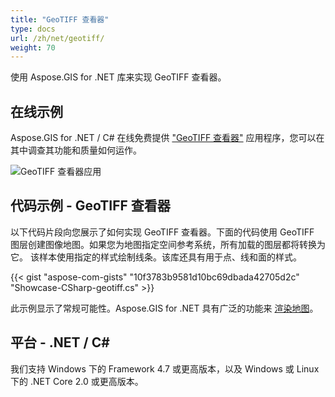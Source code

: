 ```yaml
---
title: "GeoTIFF 查看器"
type: docs
url: /zh/net/geotiff/
weight: 70
---
```


使用 Aspose.GIS for .NET 库来实现 GeoTIFF 查看器。

## **在线示例**

Aspose.GIS for .NET / C# 在线免费提供 ["GeoTIFF 查看器"](https://products.aspose.app/gis/viewer/geotiff) 应用程序，您可以在其中调查其功能和质量如何运作。

![GeoTIFF 查看器应用](viewer.png)

## **代码示例 - GeoTIFF 查看器**

以下代码片段向您展示了如何实现 GeoTIFF 查看器。下面的代码使用 GeoTIFF 图层创建图像地图。如果您为地图指定空间参考系统，所有加载的图层都将转换为它。
该样本使用指定的样式绘制线条。该库还具有用于点、线和面的样式。

{{< gist "aspose-com-gists" "10f3783b9581d10bc69dbada42705d2c" "Showcase-CSharp-geotiff.cs" >}}

此示例显示了常规可能性。Aspose.GIS for .NET 具有广泛的功能来 [渲染地图](https://docs.aspose.com/gis/net/map-rendering/)。

## **平台 - .NET / C#**

我们支持 Windows 下的 Framework 4.7 或更高版本，以及 Windows 或 Linux 下的 .NET Core 2.0 或更高版本。
